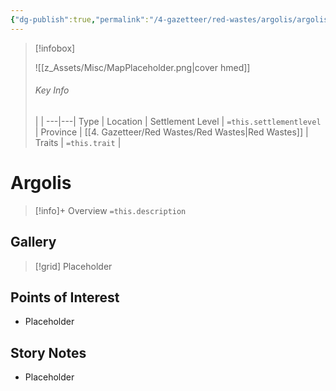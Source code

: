 ```yaml
---
{"dg-publish":true,"permalink":"/4-gazetteer/red-wastes/argolis/argolis/","noteIcon":""}
---
```



> [!infobox]
> 
> ![[z_Assets/Misc/MapPlaceholder.png\|cover hmed]]
> ###### Key Info
>  |   |
> ---|---|
> Type | Location |
> Settlement Level | `=this.settlementlevel` |
> Province | [[4. Gazetteer/Red Wastes/Red Wastes\|Red Wastes]] |
> Traits | `=this.trait` |

# Argolis

> [!info]+ Overview
> `=this.description`

## Gallery

>[!grid]
>Placeholder


## Points of Interest

- Placeholder

## Story Notes

- Placeholder